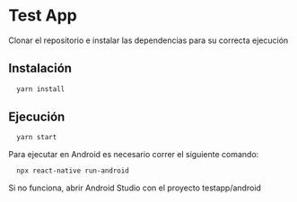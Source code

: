 
# Test App

Clonar el repositorio e instalar las dependencias para su correcta ejecución


## Instalación

```bash
  yarn install
```
## Ejecución

```bash
  yarn start
```

Para ejecutar en Android es necesario correr el siguiente comando:

```bash
  npx react-native run-android
```

Si no funciona, abrir Android Studio con el proyecto testapp/android

    
